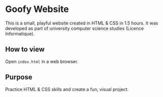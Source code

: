 # Goofy Website

This is a small, playful website created in HTML & CSS in 1.5 hours. 
It was developed as part of university computer science studies (Licence Informatique).

## How to view
Open `index.html` in a web browser.

## Purpose
Practice HTML & CSS skills and create a fun, visual project.

